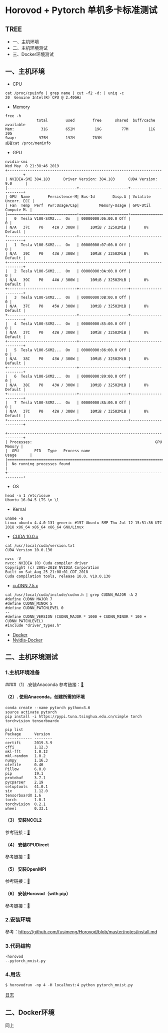 # Horovod + Pytorch 单机多卡标准测试
## TREE
* 一、主机环境   
* 二、主机环境测试
* 三、Docker环境测试  
## 一、主机环境  
* CPU  
```
cat /proc/cpuinfo | grep name | cut -f2 -d: | uniq -c 
20  Genuine Intel(R) CPU @ 2.40GHz
```
* Memory   
```
free -h
              total        used        free      shared  buff/cache   available
Mem:            31G        652M         19G         77M         11G         30G
Swap:          975M        192M        783M
或者cat /proc/meminfo
```
* GPU   
```
nvidia-smi
Wed May  8 21:38:46 2019       
+-----------------------------------------------------------------------------+
| NVIDIA-SMI 384.183      Driver Version: 384.183      CUDA Version: 9.0      |
|-------------------------------+----------------------+----------------------+
| GPU  Name        Persistence-M| Bus-Id        Disp.A | Volatile Uncorr. ECC |
| Fan  Temp  Perf  Pwr:Usage/Cap|         Memory-Usage | GPU-Util  Compute M. |
|===============================+======================+======================|
|   0  Tesla V100-SXM2...  On   | 00000000:06:00.0 Off |                    0 |
| N/A   37C    P0    41W / 300W |     10MiB / 32502MiB |      0%      Default |
+-------------------------------+----------------------+----------------------+
|   1  Tesla V100-SXM2...  On   | 00000000:07:00.0 Off |                    0 |
| N/A   39C    P0    43W / 300W |     10MiB / 32502MiB |      0%      Default |
+-------------------------------+----------------------+----------------------+
|   2  Tesla V100-SXM2...  On   | 00000000:0A:00.0 Off |                    0 |
| N/A   39C    P0    44W / 300W |     10MiB / 32502MiB |      0%      Default |
+-------------------------------+----------------------+----------------------+
|   3  Tesla V100-SXM2...  On   | 00000000:0B:00.0 Off |                    0 |
| N/A   37C    P0    45W / 300W |     10MiB / 32502MiB |      0%      Default |
+-------------------------------+----------------------+----------------------+
|   4  Tesla V100-SXM2...  On   | 00000000:85:00.0 Off |                    0 |
| N/A   37C    P0    42W / 300W |     10MiB / 32502MiB |      0%      Default |
+-------------------------------+----------------------+----------------------+
|   5  Tesla V100-SXM2...  On   | 00000000:86:00.0 Off |                    0 |
| N/A   38C    P0    43W / 300W |     10MiB / 32502MiB |      0%      Default |
+-------------------------------+----------------------+----------------------+
|   6  Tesla V100-SXM2...  On   | 00000000:89:00.0 Off |                    0 |
| N/A   38C    P0    43W / 300W |     10MiB / 32502MiB |      0%      Default |
+-------------------------------+----------------------+----------------------+
|   7  Tesla V100-SXM2...  On   | 00000000:8A:00.0 Off |                    0 |
| N/A   37C    P0    42W / 300W |     10MiB / 32502MiB |      0%      Default |
+-------------------------------+----------------------+----------------------+
                                                                               
+-----------------------------------------------------------------------------+
| Processes:                                                       GPU Memory |
|  GPU       PID   Type   Process name                             Usage      |
|=============================================================================|
|  No running processes found                                                 |
+-----------------------------------------------------------------------------+
```
* OS   
``` 
head -n 1 /etc/issue
Ubuntu 16.04.5 LTS \n \l
```
* Kernal   
``` 
uname -a
Linux ubuntu 4.4.0-131-generic #157-Ubuntu SMP Thu Jul 12 15:51:36 UTC 2018 x86_64 x86_64 x86_64 GNU/Linux
```
* [CUDA 10.0.x](https://github.com/fusimeng/ParallelComputing/blob/master/notes/cudainstall.md)   
```   
cat /usr/local/cuda/version.txt
CUDA Version 10.0.130

nvcc -V
nvcc: NVIDIA (R) Cuda compiler driver
Copyright (c) 2005-2018 NVIDIA Corporation
Built on Sat_Aug_25_21:08:01_CDT_2018
Cuda compilation tools, release 10.0, V10.0.130
```
* [cuDNN 7.5.x](https://github.com/fusimeng/ParallelComputing/blob/master/notes/cudainstall.md)   
``` 
cat /usr/local/cuda/include/cudnn.h | grep CUDNN_MAJOR -A 2
#define CUDNN_MAJOR 7
#define CUDNN_MINOR 5
#define CUDNN_PATCHLEVEL 0
--
#define CUDNN_VERSION (CUDNN_MAJOR * 1000 + CUDNN_MINOR * 100 + CUDNN_PATCHLEVEL)
#include "driver_types.h"
```
* [Docker](https://github.com/fusimeng/ParallelComputing/blob/master/notes/docker.md)
* [Nvidia-Docker](https://github.com/fusimeng/ParallelComputing/blob/master/notes/nvdocker.md)   
## 二、主机环境测试
### 1.主机环境准备
####（1）.安装Anaconda
参考链接：[🔗](https://github.com/fusimeng/ai_tools)    
#### （2）. 使用Anaconda，创建所需的环境   
```shell
conda create --name pytorch python=3.6
source activate pytorch
pip install -i https://pypi.tuna.tsinghua.edu.cn/simple torch torchvision tensorboardx
```
```
pip list 
Package      Version 
------------ --------
certifi      2019.3.9
cffi         1.12.3  
mkl-fft      1.0.12  
mkl-random   1.0.2   
numpy        1.16.3  
olefile      0.46    
Pillow       6.0.0   
pip          19.1    
protobuf     3.7.1   
pycparser    2.19    
setuptools   41.0.1  
six          1.12.0  
tensorboardX 1.6     
torch        1.0.1   
torchvision  0.2.1   
wheel        0.33.1
```
#### （3） 安装NCCL2
参考链接：[🔗](https://github.com/fusimeng/Horovod/blob/master/notes/install.md#1%E5%AE%89%E8%A3%85nccl-2)   
#### （4） 安装GPUDirect  
参考链接：[🔗](https://github.com/fusimeng/Horovod/blob/master/notes/install.md#2%E5%AE%89%E8%A3%85gpudirectoptional)    
#### （5） 安装OpenMPI
参考链接：[🔗](https://github.com/fusimeng/Horovod/blob/master/notes/install.md#3%E5%AE%89%E8%A3%85open-mpi)   
#### （6） 安装Horovod（with pip）
参考链接：[🔗](https://github.com/fusimeng/Horovod/blob/master/notes/install.md#4-horovodwith-pip)   
 

### 2.安装环境
参考：https://github.com/fusimeng/Horovod/blob/master/notes/install.md   
### 3.代码结构 
```
-horovod
--pytorch_mnist.py
```

### 4.用法
```
$ horovodrun -np 4 -H localhost:4 python pytorch_mnist.py
```
[日志](../horovod/horovod_log1.md)
## 二、Docker环境
同上